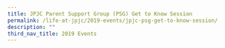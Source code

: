 ```yaml
---
title: JPJC Parent Support Group (PSG) Get to Know Session
permalink: /life-at-jpjc/2019-events/jpjc-psg-get-to-know-session/
description: ""
third_nav_title: 2019 Events
---
```

